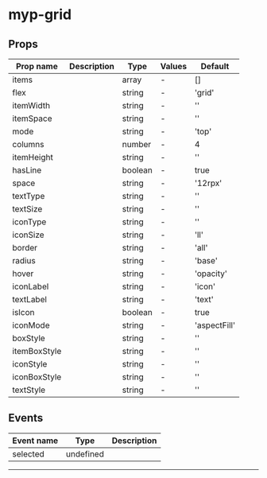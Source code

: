 # myp-grid

## Props

| Prop name    | Description | Type    | Values | Default      |
| ------------ | ----------- | ------- | ------ | ------------ |
| items        |             | array   | -      | []           |
| flex         |             | string  | -      | 'grid'       |
| itemWidth    |             | string  | -      | ''           |
| itemSpace    |             | string  | -      | ''           |
| mode         |             | string  | -      | 'top'        |
| columns      |             | number  | -      | 4            |
| itemHeight   |             | string  | -      | ''           |
| hasLine      |             | boolean | -      | true         |
| space        |             | string  | -      | '12rpx'      |
| textType     |             | string  | -      | ''           |
| textSize     |             | string  | -      | ''           |
| iconType     |             | string  | -      | ''           |
| iconSize     |             | string  | -      | 'll'         |
| border       |             | string  | -      | 'all'        |
| radius       |             | string  | -      | 'base'       |
| hover        |             | string  | -      | 'opacity'    |
| iconLabel    |             | string  | -      | 'icon'       |
| textLabel    |             | string  | -      | 'text'       |
| isIcon       |             | boolean | -      | true         |
| iconMode     |             | string  | -      | 'aspectFill' |
| boxStyle     |             | string  | -      | ''           |
| itemBoxStyle |             | string  | -      | ''           |
| iconStyle    |             | string  | -      | ''           |
| iconBoxStyle |             | string  | -      | ''           |
| textStyle    |             | string  | -      | ''           |

## Events

| Event name | Type      | Description |
| ---------- | --------- | ----------- |
| selected   | undefined |

---

